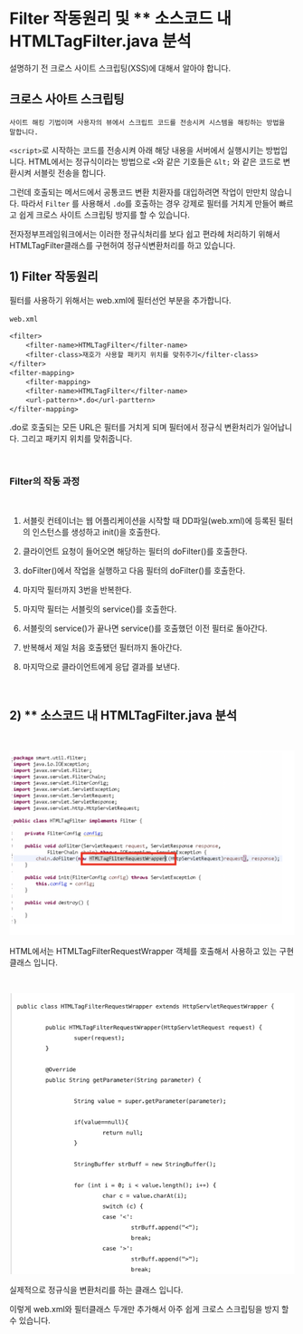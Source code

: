 
# Filter 작동원리 및 ** 소스코드 내 HTMLTagFilter.java 분석

설명하기 전 크로스 사이트 스크립팅(XSS)에 대해서 알아야 합니다. 

## 크로스 사아트 스크립팅
~~~
사이트 해킹 기법이며 사용자의 뷰에서 스크립트 코드를 전송시켜 시스템을 해킹하는 방법을 말합니다.
~~~

`<script>`로 시작하는 코드를 전송시켜 아래 해당 내용을 서버에서 실행시키는 방법입니다. HTML에서는 정규식이라는 방법으로 `<`와 같은 기호들은 `&lt;` 와 같은 코드로 변환시켜 서블릿 전송을 합니다.

그런데 호출되는 메서드에서 공통코드 변환 치환자를 대입하려면 작업이 만만치 않습니다. 따라서 `Filter` 를 사용해서 `.do`를 호출하는 경우 강제로 필터를 거치게 만들어 빠르고 쉽게 크로스 사이트 스크립팅 방지를 할 수 있습니다.

전자정부프레임워크에서는 이러한 정규식처리를 보다 쉽고 편라헤 처리하기 위해서 HTMLTagFilter클래스를 구현허여 정규식변환처리를 하고 있습니다.



## 1) Filter 작동원리

필터를 사용하기 위해서는 web.xml에 필터선언 부분을 추가합니다.

`web.xml`
~~~
<filter>
    <filter-name>HTMLTagFilter</filter-name>
    <filter-class>재호가 사용할 패키지 위치를 맞취주기</filter-class>
</filter>    
<filter-mapping>
    <filter-mapping>
    <filter-name>HTMLTagFilter</filter-name>
    <url-pattern>*.do</url-parttern>
</filter-mapping>
~~~

.do로 호출되는 모든 URL은 필터를 거치게 되며 필터에서 정규식 변환처리가 일어납니다.
그리고 패키지 위치를 맞취줍니다.


<br>

   ### Filter의 작동 과정
<br>

1. 서블릿 컨테이너는 웹 어플리케이션을 시작할 때 DD파일(web.xml)에 등록된 필터의 인스턴스를 생성하고 init()을 호출한다.

2. 클라이언트 요청이 들어오면 해당하는 필터의 doFilter()를 호출한다.

3. doFilter()에서 작업을 실행하고 다음 필터의 doFilter()를 호출한다.

4. 마지막 필터까지 3번을 반복한다.

5. 마지막 필터는 서블릿의 service()를 호출한다.

6. 서블릿의 service()가 끝나면 service()를 호출했던 이전 필터로 돌아간다.

7. 반복해서 제일 처음 호출됐던 필터까지 돌아간다.

8. 마지막으로 클라이언트에게 응답 결과를 보낸다.

<br>

## 2) ** 소스코드 내 HTMLTagFilter.java 분석
<br>

![main_img4](./img/main_img4.png)

HTML에서는 HTMLTagFilterRequestWrapper 객체를 호출해서 사용하고 있는 구현 클래스 입니다.

<br>

![main_img5](./img/main_img5.png)

실제적으로 정규식을 변환처리를 하는 클래스 입니다.

이렇게 web.xml와 필터클래스 두개만 추가해서 아주 쉽게 크로스 스크립팅을 방지 할 수 있습니다.


